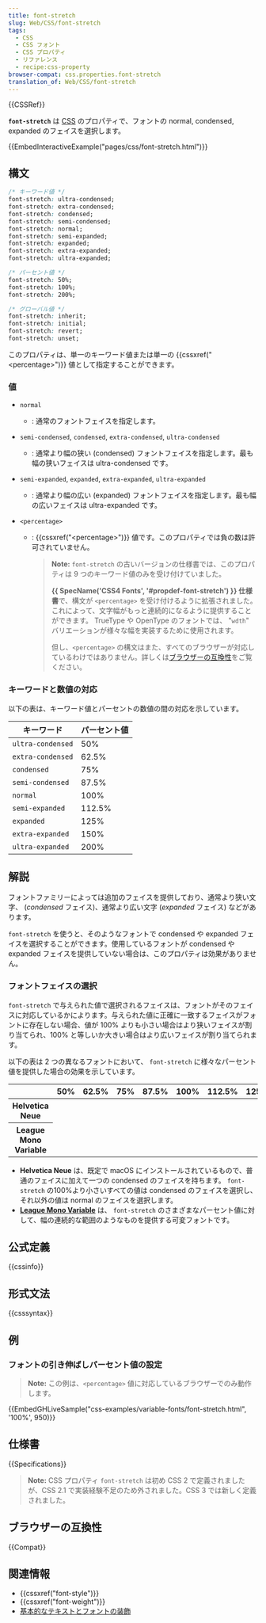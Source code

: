 ```yaml
---
title: font-stretch
slug: Web/CSS/font-stretch
tags:
  - CSS
  - CSS フォント
  - CSS プロパティ
  - リファレンス
  - recipe:css-property
browser-compat: css.properties.font-stretch
translation_of: Web/CSS/font-stretch
---
```

{{CSSRef}}

**`font-stretch`** は [CSS](/ja/docs/Web/CSS) のプロパティで、フォントの normal, condensed, expanded のフェイスを選択します。

{{EmbedInteractiveExample("pages/css/font-stretch.html")}}

## 構文

```css
/* キーワード値 */
font-stretch: ultra-condensed;
font-stretch: extra-condensed;
font-stretch: condensed;
font-stretch: semi-condensed;
font-stretch: normal;
font-stretch: semi-expanded;
font-stretch: expanded;
font-stretch: extra-expanded;
font-stretch: ultra-expanded;

/* パーセント値 */
font-stretch: 50%;
font-stretch: 100%;
font-stretch: 200%;

/* グローバル値 */
font-stretch: inherit;
font-stretch: initial;
font-stretch: revert;
font-stretch: unset;
```

このプロパティは、単一のキーワード値または単一の {{cssxref("&lt;percentage&gt;")}} 値として指定することができます。

### 値

- `normal`
  - : 通常のフォントフェイスを指定します。
- `semi-condensed`, `condensed`, `extra-condensed`, `ultra-condensed`
  - : 通常より幅の狭い (condensed) フォントフェイスを指定します。最も幅の狭いフェイスは ultra-condensed です。
- `semi-expanded`, `expanded`, `extra-expanded`, `ultra-expanded`
  - : 通常より幅の広い (expanded) フォントフェイスを指定します。最も幅の広いフェイスは ultra-expanded です。
- `<percentage>`

  - : {{cssxref("&lt;percentage&gt;")}} 値です。このプロパティでは負の数は許可されていません。

    > **Note:** `font-stretch` の古いバージョンの仕様書では、このプロパティは 9 つのキーワード値のみを受け付けていました。
    >
    > **{{ SpecName('CSS4 Fonts', '#propdef-font-stretch') }} 仕様書**で、構文が `<percentage>` を受け付けるように拡張されました。これによって、文字幅がもっと連続的になるように提供することができます。 TrueType や OpenType のフォントでは、 "`wdth`" バリエーションが様々な幅を実装するために使用されます。
    >
    > 但し、`<percentage>` の構文はまた、すべてのブラウザーが対応しているわけではありません。詳しくは[ブラウザーの互換性](#ブラウザーの互換性)をご覧ください。

### キーワードと数値の対応

以下の表は、キーワード値とパーセントの数値の間の対応を示しています。

| キーワード        | パーセント値 |
| ----------------- | ------------ |
| `ultra-condensed` | 50%          |
| `extra-condensed` | 62.5%        |
| `condensed`       | 75%          |
| `semi-condensed`  | 87.5%        |
| `normal`          | 100%         |
| `semi-expanded`   | 112.5%       |
| `expanded`        | 125%         |
| `extra-expanded`  | 150%         |
| `ultra-expanded`  | 200%         |

## 解説

フォントファミリーによっては追加のフェイスを提供しており、通常より狭い文字、 (_condensed_ フェイス)、通常より広い文字 (_expanded_ フェイス) などがあります。

`font-stretch` を使うと、そのようなフォントで condensed や expanded フェイスを選択することができます。使用しているフォントが condensed や expanded フェイスを提供していない場合は、このプロパティは効果がありません。

### フォントフェイスの選択

`font-stretch` で与えられた値で選択されるフェイスは、フォントがそのフェイスに対応しているかによります。与えられた値に正確に一致するフェイスがフォントに存在しない場合、値が 100% よりも小さい場合はより狭いフェイスが割り当てられ、100% と等しいか大きい場合はより広いフェイスが割り当てられます。

以下の表は 2 つの異なるフォントにおいて、 `font-stretch` に様々なパーセント値を提供した場合の効果を示しています。

<table class="standard-table">
  <thead>
    <tr>
      <th scope="row"></th>
      <th scope="col">50%</th>
      <th scope="col">62.5%</th>
      <th scope="col">75%</th>
      <th scope="col">87.5%</th>
      <th scope="col">100%</th>
      <th scope="col">112.5%</th>
      <th scope="col">125%</th>
      <th scope="col">150%</th>
      <th scope="col">200%</th>
    </tr>
  </thead>
  <tbody>
    <tr>
      <th scope="row">Helvetica Neue</th>
      <td><img alt="" src="screenshot_2018-06-06_example_page.png" /></td>
      <td><img alt="" src="screenshot_2018-06-06_example_page.png" /></td>
      <td><img alt="" src="screenshot_2018-06-06_example_page.png" /></td>
      <td><img alt="" src="screenshot_2018-06-06_example_page.png" /></td>
      <td><img alt="" src="screenshot_2018-06-06_example_page1.png" /></td>
      <td><img alt="" src="screenshot_2018-06-06_example_page1.png" /></td>
      <td><img alt="" src="screenshot_2018-06-06_example_page1.png" /></td>
      <td><img alt="" src="screenshot_2018-06-06_example_page1.png" /></td>
      <td><img alt="" src="screenshot_2018-06-06_example_page1.png" /></td>
    </tr>
    <tr>
      <th scope="row">League Mono Variable</th>
      <td><img alt="" src="screenshot_2018-06-06_example_page.png" /></td>
      <td><img alt="" src="screenshot_2018-06-06_example_page1.png" /></td>
      <td><img alt="" src="screenshot_2018-06-06_example_page2.png" /></td>
      <td><img alt="" src="screenshot_2018-06-06_example_page3.png" /></td>
      <td><img alt="" src="l-100.png" /></td>
      <td><img alt="" src="l-112.5.png" /></td>
      <td><img alt="" src="l-125.png" /></td>
      <td><img alt="" src="l-150.png" /></td>
      <td><img alt="" src="l-200.png" /></td>
    </tr>
  </tbody>
</table>

- **Helvetica Neue** は、既定で macOS にインストールされているもので、普通のフェイスに加えて一つの condensed のフェイスを持ちます。 `font-stretch` の100%より小さいすべての値は condensed のフェイスを選択し、それ以外の値は normal のフェイスを選択します。
- **[League Mono Variable](https://tylerfinck.com/leaguemonovariable/)** は、 `font-stretch` のさまざまなパーセント値に対して、幅の連続的な範囲のようなものを提供する可変フォントです。

## 公式定義

{{cssinfo}}

## 形式文法

{{csssyntax}}

## 例

### フォントの引き伸ばしパーセント値の設定

> **Note:** この例は、`<percentage>` 値に対応しているブラウザーでのみ動作します。

{{EmbedGHLiveSample("css-examples/variable-fonts/font-stretch.html", '100%', 950)}}

## 仕様書

{{Specifications}}

> **Note:** CSS プロパティ `font-stretch` は初め CSS 2 で定義されましたが、CSS 2.1 で実装経験不足のため外されました。CSS 3 では新しく定義されました。

## ブラウザーの互換性

{{Compat}}

## 関連情報

- {{cssxref("font-style")}}
- {{cssxref("font-weight")}}
- [基本的なテキストとフォントの装飾](/ja/docs/Learn/CSS/Styling_text/Fundamentals)
